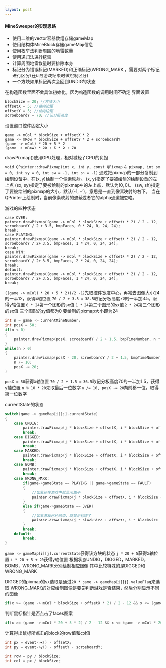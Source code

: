 ```yaml
---
layout: post
---
```

#### MineSweeper的实现思路

* 使用二维的vector容器数组存储gameMap
* 使用结构体MineBlock存储gameMap信息
* 使用枚举法判断周围的地雷数量
* 使用递归法进行挖雷
* 计算周围地雷数量时要排除本身
* 标记分为错误标记(MARKED)和正确标记(WRONG_MARK)，需要对两个标记进行区分(在ui层游戏结束时做绘制区分)
* 一个方块如果标记两次会回到UNDIG的状态

在构造函数里面不做具体初始化，因为构造函数的调用时间不确定
界面设置
```c++
blockSize = 20; //方块大小
offsetX = 5; //横向边距
offsetY = 5; //纵向边距
scroeboardY = 70; //记分板高度
```
设置窗口控件固定大小 
```
game -> mCol * blockSize + offsetX * 2
game -> mRow * blockSize + offsetY * 2 + scroeboardY
(game -> mCol) * 20 + 5 * 2
(game -> mRow) * 20 + 5 * 2 + 70
```
drawPixmap()使用GPU处理，相对减轻了CPU的负担

`void QPainter::drawPixmap(int x, int y, const QPixmap & pixmap, int sx = 0, int sy = 0, int sw = -1, int sh = -1)`
通过把pixmap的一部分复制到绘制设备中，在(x, y)绘制一个像素映射。
(x, y)指定了要被绘制的绘制设备的左上点
(sx, sy)指定了要被绘制的pixmap中的左上点，默认为(0, 0)。
(sw, sh)指定了要被绘制的pixmap的大小，默认(-1, -1)，意思是一直到像素映射的右下。
当在QPrinter上绘制时，当前像素映射的遮蔽或者它的alpha通道被忽略。

游戏的四种状态
```
case OVER:
painter.drawPixmap((game -> mCol * blockSize + offsetX * 2) / 2 - 12, scroeboardY / 2 + 3.5, bmpFaces, 0 * 24, 0, 24, 24);
break;
case PLAYING:
painter.drawPixmap((game -> mCol * blockSize + offsetX * 2) / 2 - 12, scroeboardY / 2+ 3.5, bmpFaces, 1 * 24, 0, 24, 24);
break;
case WIN:
painter.drawPixmap((game -> mCol * blockSize + offsetX * 2) / 2 - 12, scroeboardY / 2+ 3.5, bmpFaces, 2 * 24, 0, 24, 24);
break;
default:
painter.drawPixmap((game -> mCol * blockSize + offsetX * 2) / 2 - 12, scroeboardY / 2+ 3.5, bmpFaces, 1 * 24, 0, 24, 24);
break;
```
`((game -> mCol) * 20 + 5 * 2))/2 -12`先取控件宽度中心，再减去图像大小24的一半12，获得x轴位置
`70 / 2 + 3.5 = 38.5`取记分板高度70的一半加3.5，获得y轴位置
`0 * 24`第一个图形的sx值
`1 * 24`第二个图形的sx值
`2 * 24`第三个图形的sx值
三个图形的sy值都为0
要绘制的pixmap大小即为24
```c++
int n = game -> currentMineNumber;
int posX = 50;
if(n < 0)
{
	painter.drawPixmap(posX, scroeboardY / 2 + 1.5, bmpTimeNumber, n * 20, 0, 20, 28);
}
while(n > 0)
{
	painter.drawPixmap(posX - 20, scroeboardY / 2 + 1.5, bmpTimeNumber, 	n % 10 * 20, 0, 20, 28); //每次从后面绘制一位
	n /= 10;
	posX -= 20;
}
```
`posX = 50`获得x轴位置
`70 / 2 + 1.5 = 36.5`取记分板高度70的一半加1.5，获得y轴位置
`n % 10 * 20`先取最后一位数字
`n /= 10, posX -= 20`向前移一位，取得第一位数字

currentState的状态
```c++
switch(game -> gameMap[i][j].currentState)
{
	case UNDIG:
		painter.drawPixmap(j * blockSize + offsetX, i * blockSize + offsetY + scroeboardY , bmpBlocks, blockSize * 10, 0, blockSize, blockSize);
		break;
	case DIGGED:
		painter.drawPixmap(j * blockSize + offsetX, i * blockSize + offsetY + scroeboardY, bmpBlocks, blockSize * game -> gameMap[i][j].valueFlag, 0, blockSize, blockSize);
		break;
	case MARKED:
		painter.drawPixmap(j * blockSize + offsetX, i * blockSize + offsetY + scroeboardY, bmpBlocks, blockSize * 11, 0, blockSize, blockSize);
		break;
	case BOMB:
		painter.drawPixmap(j * blockSize + offsetX, i * blockSize + offsetY + scroeboardY, bmpBlocks, blockSize * 9, 0, blockSize, blockSize);
		break;
	case WRONG_MARK:
		if(game->gameState == PLAYING || game->gameState == FAULT)
		{
			//如果还在游戏中就显示旗子
			painter.drawPixmap(j * blockSize + offsetX, i * blockSize + offsetY + scroeboardY, bmpBlocks, blockSize * 11, 0, blockSize, blockSize);
		}
		else if(game->gameState == OVER)
		{
			//如果游戏已经结束，就显示标错了
			painter.drawPixmap(j * blockSize + offsetX, i * blockSize + offsetY + scroeboardY, bmpBlocks, blockSize * 12, 0, blockSize, blockSize);
		}
		break;
	default:
		break;
}
```
`game -> gameMap[i][j].currentState`获得该方块的状态
`j * 20 + 5`获得x轴位置
`i * 20 + 5 + 70`获得y轴位置
根据状态UNDIG，DIGGED，MARKED，BOMB，WRONG_MARK分别绘制相应图像
其中比较特殊的是DIGGED和WRONG_MARK

DIGGED的pixmap的sx选取是通过`20 * game -> gameMap[i][j].valueFlag`来选取
WRONG_MARK的对应绘制图像是要先判断游戏是否结束，然后分别显示不同的图像
```c++
if(x >= (game -> mCol * blockSize + offsetX * 2) / 2 - 12 && x <= (game -> mCol * blockSize + offsetX * 2) / 2 + 12 && y >= scroeboardY / 2 + 3.5 && y <= scroeboardY / 2 + 3.5 + 24)
```
判断鼠标指针是否点击了faces图案
```c++
if(x >= (game -> mCol * 20 + 5 * 2) / 2 - 12 && x <= (game -> mCol * 20 + 5 * 2) / 2 + 12 && y >= 70 / 2 + 3.5 && y <= 70 / 2 + 3.5 + 24)
```
计算得出鼠标所点击的block的row值和col值
```c++
int px = event->x() - offsetX;
int py = event->y() - offsetY - scroeboardY;

int row = py / blockSize;
int col = px / blockSize;
```
